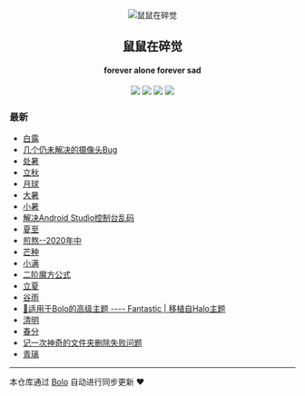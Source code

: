 <p align="center"><img alt="鼠鼠在碎觉" src="https://www.sszsj.top/images/favicon.png"></p><h2 align="center">
鼠鼠在碎觉
</h2>

<h4 align="center">forever alone forever sad</h4>
<p align="center"><a title="鼠鼠在碎觉" target="_blank" href="https://github.com/csfwff/bolo-blog"><img src="https://img.shields.io/github/last-commit/csfwff/bolo-blog.svg?style=flat-square&color=FF9900"></a>
<a title="GitHub repo size in bytes" target="_blank" href="https://github.com/csfwff/bolo-blog"><img src="https://img.shields.io/github/repo-size/csfwff/bolo-blog.svg?style=flat-square"></a>
<a title="Bolo Version" target="_blank" href="https://github.com/adlered/bolo-solo"><img src="https://img.shields.io/badge/bolo-v2.1 稳定版-f1e05a.svg?style=flat-square&color=blueviolet"></a>
<a title="Hits" target="_blank" href="https://github.com/88250/hits"><img src="https://hits.b3log.org/csfwff/bolo-blog.svg"></a></p>

### 最新

* [白露](https://sszsj.top/articles/2020/09/07/1599459829614.html)
* [几个仍未解决的摄像头Bug](https://sszsj.top/articles/2020/09/02/1599037000020.html)
* [处暑](https://sszsj.top/articles/2020/08/21/1597995221991.html)
* [立秋](https://sszsj.top/articles/2020/08/07/1596775180835.html)
* [月球](https://sszsj.top/articles/2020/07/31/1596162836163.html)
* [大暑](https://sszsj.top/articles/2020/07/16/1594889698546.html)
* [小暑](https://sszsj.top/articles/2020/07/06/1594014031311.html)
* [解决Android Studio控制台乱码](https://sszsj.top/articles/2020/07/03/1593752646951.html)
* [夏至](https://sszsj.top/articles/2020/06/21/1592717601608.html)
* [煎熬--2020年中](https://sszsj.top/articles/2020/06/04/1591246385311.html)
* [芒种](https://sszsj.top/articles/2020/06/03/1591191974529.html)
* [小满](https://sszsj.top/articles/2020/05/16/1589638874716.html)
* [二阶魔方公式](https://sszsj.top/articles/2020/05/07/1588842372000.html)
* [立夏](https://sszsj.top/articles/2020/05/03/1588486198328.html)
* [谷雨](https://sszsj.top/articles/2020/04/15/1586938908358.html)
* [🎨适用于Bolo的高级主题 ---- Fantastic | 移植自Halo主题](https://sszsj.top/articles/2020/04/06/1586156153265.html)
* [清明](https://sszsj.top/articles/2020/03/26/1585206705826.html)
* [春分](https://sszsj.top/articles/2020/03/10/1583847526172.html)
* [记一次神奇的文件夹删除失败问题](https://sszsj.top/articles/2020/03/16/1584340972217.html)
* [青璃](https://sszsj.top/articles/2020/03/13/1584084847295.html)



---

本仓库通过 [Bolo](https://github.com/adlered/bolo-solo) 自动进行同步更新 ❤️ 